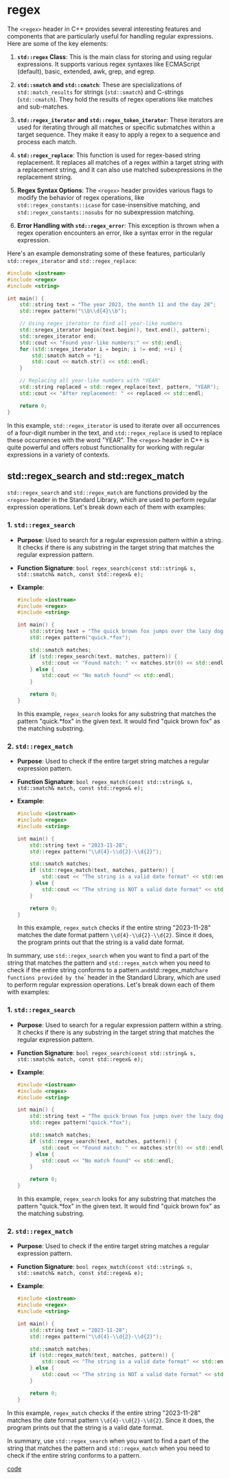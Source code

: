 # regex
The `<regex>` header in C++ provides several interesting features and components that are particularly useful for handling regular expressions. Here are some of the key elements:

1. **`std::regex` Class**: This is the main class for storing and using regular expressions. It supports various regex syntaxes like ECMAScript (default), basic, extended, awk, grep, and egrep.

2. **`std::smatch` and `std::cmatch`**: These are specializations of `std::match_results` for strings (`std::smatch`) and C-strings (`std::cmatch`). They hold the results of regex operations like matches and sub-matches.

3. **`std::regex_iterator` and `std::regex_token_iterator`**: These iterators are used for iterating through all matches or specific submatches within a target sequence. They make it easy to apply a regex to a sequence and process each match.

4. **`std::regex_replace`**: This function is used for regex-based string replacement. It replaces all matches of a regex within a target string with a replacement string, and it can also use matched subexpressions in the replacement string.

5. **Regex Syntax Options**: The `<regex>` header provides various flags to modify the behavior of regex operations, like `std::regex_constants::icase` for case-insensitive matching, and `std::regex_constants::nosubs` for no subexpression matching.

6. **Error Handling with `std::regex_error`**: This exception is thrown when a regex operation encounters an error, like a syntax error in the regular expression.

Here's an example demonstrating some of these features, particularly `std::regex_iterator` and `std::regex_replace`:

```cpp
#include <iostream>
#include <regex>
#include <string>

int main() {
    std::string text = "The year 2023, the month 11 and the day 28";
    std::regex pattern("\\b\\d{4}\\b");

    // Using regex_iterator to find all year-like numbers
    std::sregex_iterator begin(text.begin(), text.end(), pattern);
    std::sregex_iterator end;
    std::cout << "Found year-like numbers:" << std::endl;
    for (std::sregex_iterator i = begin; i != end; ++i) {
        std::smatch match = *i;
        std::cout << match.str() << std::endl;
    }

    // Replacing all year-like numbers with "YEAR"
    std::string replaced = std::regex_replace(text, pattern, "YEAR");
    std::cout << "After replacement: " << replaced << std::endl;

    return 0;
}
```

In this example, `std::regex_iterator` is used to iterate over all occurrences of a four-digit number in the text, and `std::regex_replace` is used to replace these occurrences with the word "YEAR". The `<regex>` header in C++ is quite powerful and offers robust functionality for working with regular expressions in a variety of contexts.



## std::regex_search and std::regex_match


`std::regex_search` and `std::regex_match` are functions provided by the `<regex>` header in the Standard Library, which are used to perform regular expression operations. Let's break down each of them with examples:

### 1. `std::regex_search`

- **Purpose**: Used to search for a regular expression pattern within a string. It checks if there is any substring in the target string that matches the regular expression pattern.
- **Function Signature**: `bool regex_search(const std::string& s, std::smatch& match, const std::regex& e);`
- **Example**:

    ```cpp
    #include <iostream>
    #include <regex>
    #include <string>

    int main() {
        std::string text = "The quick brown fox jumps over the lazy dog";
        std::regex pattern("quick.*fox");

        std::smatch matches;
        if (std::regex_search(text, matches, pattern)) {
            std::cout << "Found match: " << matches.str(0) << std::endl;
        } else {
            std::cout << "No match found" << std::endl;
        }

        return 0;
    }
    ```

    In this example, `regex_search` looks for any substring that matches the pattern "quick.*fox" in the given text. It would find "quick brown fox" as the matching substring.

### 2. `std::regex_match`

- **Purpose**: Used to check if the entire target string matches a regular expression pattern.
- **Function Signature**: `bool regex_match(const std::string& s, std::smatch& match, const std::regex& e);`
- **Example**:

    ```cpp
    #include <iostream>
    #include <regex>
    #include <string>

    int main() {
        std::string text = "2023-11-28";
        std::regex pattern("\\d{4}-\\d{2}-\\d{2}");

        std::smatch matches;
        if (std::regex_match(text, matches, pattern)) {
            std::cout << "The string is a valid date format" << std::endl;
        } else {
            std::cout << "The string is NOT a valid date format" << std::endl;
        }

        return 0;
    }
    ```

    In this example, `regex_match` checks if the entire string "2023-11-28" matches the date format pattern `\\d{4}-\\d{2}-\\d{2}`. Since it does, the program prints out that the string is a valid date format.

In summary, use `std::regex_search` when you want to find a part of the string that matches the pattern and `std::regex_match` when you need to check if the entire string conforms to a pattern.` and `std::regex_match` are functions provided by the `<regex>` header in the Standard Library, which are used to perform regular expression operations. Let's break down each of them with examples:

### 1. `std::regex_search`

- **Purpose**: Used to search for a regular expression pattern within a string. It checks if there is any substring in the target string that matches the regular expression pattern.
- **Function Signature**: `bool regex_search(const std::string& s, std::smatch& match, const std::regex& e);`
- **Example**:

    ```cpp
    #include <iostream>
    #include <regex>
    #include <string>

    int main() {
        std::string text = "The quick brown fox jumps over the lazy dog";
        std::regex pattern("quick.*fox");

        std::smatch matches;
        if (std::regex_search(text, matches, pattern)) {
            std::cout << "Found match: " << matches.str(0) << std::endl;
        } else {
            std::cout << "No match found" << std::endl;
        }

        return 0;
    }
    ```

    In this example, `regex_search` looks for any substring that matches the pattern "quick.*fox" in the given text. It would find "quick brown fox" as the matching substring.

### 2. `std::regex_match`

- **Purpose**: Used to check if the entire target string matches a regular expression pattern.
- **Function Signature**: `bool regex_match(const std::string& s, std::smatch& match, const std::regex& e);`
- **Example**:

    ```cpp
    #include <iostream>
    #include <regex>
    #include <string>

    int main() {
        std::string text = "2023-11-28";
        std::regex pattern("\\d{4}-\\d{2}-\\d{2}");

        std::smatch matches;
        if (std::regex_match(text, matches, pattern)) {
            std::cout << "The string is a valid date format" << std::endl;
        } else {
            std::cout << "The string is NOT a valid date format" << std::endl;
        }

        return 0;
    }
    ```

In this example, `regex_match` checks if the entire string "2023-11-28" matches the date format pattern `\\d{4}-\\d{2}-\\d{2}`. Since it does, the program prints out that the string is a valid date format.

In summary, use `std::regex_search` when you want to find a part of the string that matches the pattern and `std::regex_match` when you need to check if the entire string conforms to a pattern.





[code](../src/regex_mathch_search.cpp)
